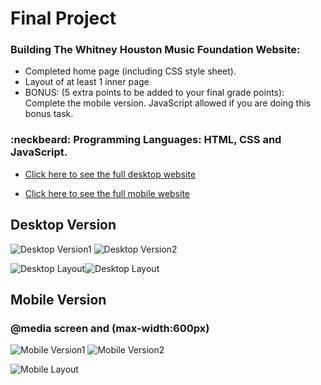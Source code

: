 # Final Project
### Building The Whitney Houston Music Foundation Website:
  - Completed home page (including CSS style sheet).
  - Layout of at least 1 inner page
  - BONUS: (5 extra points to be added to your final grade points):  Complete the mobile version. JavaScript allowed if you are doing this bonus task.


### :neckbeard: Programming Languages: HTML, CSS and JavaScript.
- [Click here to see the full desktop website](http://www.media15live.com/studentsUpload/bardini_1589418370/index.htm)

- [Click here to see the full mobile website](http://mobiletest.me/htc_one_emulator/?u=http://www.media15live.com/studentsUpload/bardini_1589418370)

## Desktop Version
![Desktop Version1](https://github.com/thiagobardini/HTML5-CSS3-BHCC/blob/master/Imagens/desktopWhitney1.png)  ![Desktop Version2](https://github.com/thiagobardini/HTML5-CSS3-BHCC/blob/master/Imagens/desktopWhitney2.png)

![Desktop Layout](https://github.com/thiagobardini/HTML5-CSS3-BHCC/blob/master/Imagens/desktopindexwhitney.png)![Desktop Layout](https://github.com/thiagobardini/HTML5-CSS3-BHCC/blob/master/Imagens/desktopcareerwhitney.png)
## Mobile Version
### @media screen and (max-width:600px)

![Mobile Version1](https://github.com/thiagobardini/HTML5-CSS3-BHCC/blob/master/Imagens/Screen%20Shot%202020-05-14%20at%209.05.11%20PM.png) ![Mobile Version2](https://github.com/thiagobardini/HTML5-CSS3-BHCC/blob/master/Imagens/mobilelayoutwhitney3.png)

![Mobile Layout](https://github.com/thiagobardini/HTML5-CSS3-BHCC/blob/master/Imagens/mobilelayoutwhitney2.png)